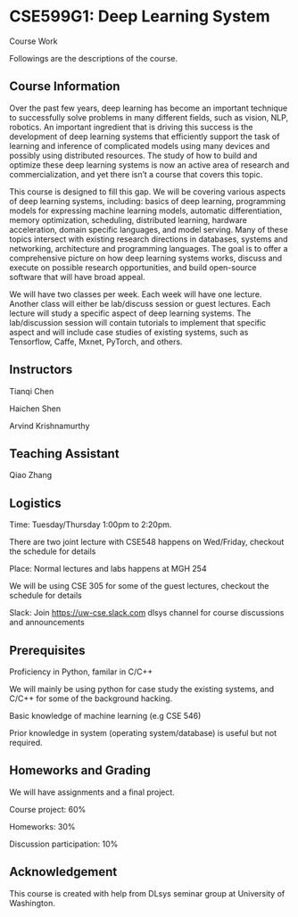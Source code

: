 # CSE599G1: Deep Learning System
Course Work

Followings are the descriptions of the course.

## Course Information
Over the past few years, deep learning has become an important technique to successfully solve problems in many different fields, such as vision, NLP, robotics. An important ingredient that is driving this success is the development of deep learning systems that efficiently support the task of learning and inference of complicated models using many devices and possibly using distributed resources. The study of how to build and optimize these deep learning systems is now an active area of research and commercialization, and yet there isn’t a course that covers this topic.

This course is designed to fill this gap. We will be covering various aspects of deep learning systems, including: basics of deep learning, programming models for expressing machine learning models, automatic differentiation, memory optimization, scheduling, distributed learning, hardware acceleration, domain specific languages, and model serving. Many of these topics intersect with existing research directions in databases, systems and networking, architecture and programming languages. The goal is to offer a comprehensive picture on how deep learning systems works, discuss and execute on possible research opportunities, and build open-source software that will have broad appeal.

We will have two classes per week. Each week will have one lecture. Another class will either be lab/discuss session or guest lectures. Each lecture will study a specific aspect of deep learning systems. The lab/discussion session will contain tutorials to implement that specific aspect and will include case studies of existing systems, such as Tensorflow, Caffe, Mxnet, PyTorch, and others.

## Instructors
Tianqi Chen

Haichen Shen

Arvind Krishnamurthy

## Teaching Assistant
Qiao Zhang

## Logistics
Time: Tuesday/Thursday 1:00pm to 2:20pm.

There are two joint lecture with CSE548 happens on Wed/Friday, checkout the schedule for details

Place: Normal lectures and labs happens at MGH 254

We will be using CSE 305 for some of the guest lectures, checkout the schedule for details

Slack: Join https://uw-cse.slack.com dlsys channel for course discussions and announcements

## Prerequisites
Proficiency in Python, familar in C/C++

We will mainly be using python for case study the existing systems, and C/C++ for some of the background hacking.

Basic knowledge of machine learning (e.g CSE 546)

Prior knowledge in system (operating system/database) is useful but not required.

## Homeworks and Grading
We will have assignments and a final project.

Course project: 60%

Homeworks: 30%

Discussion participation: 10%

## Acknowledgement
This course is created with help from DLsys seminar group at University of Washington.
